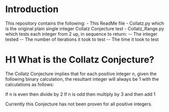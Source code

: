 <h1>Introduction</h1>
This repository contains the following:
- This ReadMe file
- Collatz.py which is the original plain single integer Collatz Conjecture test
- Collatz_Range.py which tests each integer from 2 up, in sequence to return:
-- The integer tested
-- The number of iterations it took to test
-- The time it took to test

# H1 What is the Collatz Conjecture?
The Collatz Conjecture implies that for each positive integer n, given the following binary calculation, the resultant integer will always be 1 with the calculations as follows:

If n is even then divide by 2
If n is odd then multiply by 3 and then add 1

Currently this Conjecture has not been proven for all positive integers.